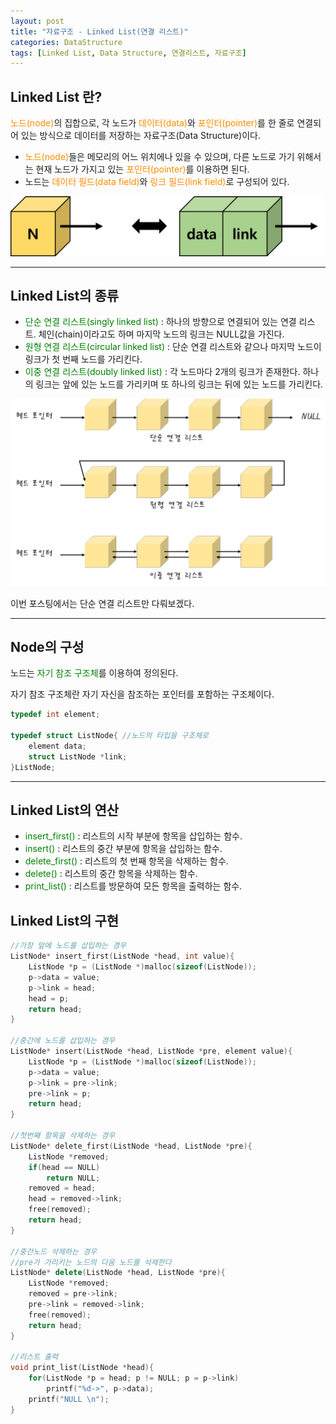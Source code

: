 ```yaml
---
layout: post
title: "자료구조 - Linked List(연결 리스트)"
categories: DataStructure
tags: [Linked List, Data Structure, 연결리스트, 자료구조]
---
```


## Linked List 란?

<span style = "color:#FF8C00">노드(node)</span>의 집합으로, 각 노드가 <span style = "color:#FF8C00">데이터(data)</span>와 <span style = "color:#FF8C00">포인터(pointer)</span>를
한 줄로 연결되어 있는 방식으로 데이터를 저장하는 자료구조(Data Structure)이다.

- <span style = "color:#FF8C00">노드(node)</span>들은 메모리의 어느 위치에나 있을 수 있으며, 다른 노드로 가기 위해서는 현재 노드가 가지고 있는 <span style = "color:#FF8C00">포인터(pointer)</span>를 이용하면 된다.
- 노드는 <span style = "color:#FF8C00">데이터 필드(data field)</span>와 <span style = "color:#FF8C00">링크 필드(link field)</span>로 구성되어 있다.

![DataStructure_LinkedList](/assets/images/LinkedList.jpg)

<hr/>

## Linked List의 종류

- <span style = "color:Green">단순 연결 리스트(singly linked list)</span> : 하나의 방향으로 연결되어 있는 연결 리스트. 체인(chain)이라고도 하며 마지막 노드의 링크는 NULL값을 가진다.
- <span style = "color:Green">원형 연결 리스트(circular linked list)</span> : 단순 연결 리스트와 같으나 마지막 노드이 링크가 첫 번째 노드를 가리킨다.
- <span style = "color:Green">이중 연결 리스트(doubly linked list)</span> : 각 노드마다 2개의 링크가 존재한다. 하나의 링크는 앞에 있는 노드를 가리키며 또 하나의 링크는 뒤에 있는 노드를 가리킨다.

![DataStructure_LinkedList](/assets/images/LinkedList2.jpg)

이번 포스팅에서는 단순 연결 리스트만 다뤄보겠다.

<hr/>

## Node의 구성

노드는 <span style = "color:Green">자기 참조 구조체</span>를 이용하여 정의된다.

자기 참조 구조체란 자기 자신을 참조하는 포인터를 포함하는 구조체이다.

```cpp
typedef int element;

typedef struct ListNode{ //노드의 타입을 구조체로
    element data;
    struct ListNode *link;
}ListNode;
```

<hr/>

## Linked List의 연산

- <span style = "color:Green">insert_first()</span> : 리스트의 시작 부분에 항목을 삽입하는 함수.
- <span style = "color:Green">insert()</span> : 리스트의 중간 부분에 항목을 삽입하는 함수.
- <span style = "color:Green">delete_first()</span> : 리스트의 첫 번째 항목을 삭제하는 함수.
- <span style = "color:Green">delete()</span> : 리스트의 중간 항목을 삭제하는 함수.
- <span style = "color:Green">print_list()</span> : 리스트를 방문하여 모든 항목을 출력하는 함수.

## Linked List의 구현

```cpp
//가장 앞에 노드를 삽입하는 경우
ListNode* insert_first(ListNode *head, int value){
    ListNode *p = (ListNode *)malloc(sizeof(ListNode));
    p->data = value;
    p->link = head;
    head = p;
    return head;
}

//중간에 노드를 삽입하는 경우
ListNode* insert(ListNode *head, ListNode *pre, element value){
    ListNode *p = (ListNode *)malloc(sizeof(ListNode));
    p->data = value;
    p->link = pre->link;
    pre->link = p;
    return head;
}

//첫번째 항목을 삭제하는 경우
ListNode* delete_first(ListNode *head, ListNode *pre){
    ListNode *removed;
    if(head == NULL)
        return NULL;
    removed = head;
    head = removed->link;
    free(removed);
    return head;
}

//중간노드 삭제하는 경우
//pre가 가리키는 노드의 다음 노드를 삭제한다
ListNode* delete(ListNode *head, ListNode *pre){
    ListNode *removed;
    removed = pre->link;
    pre->link = removed->link;
    free(removed);
    return head;
}

//리스트 출력
void print_list(ListNode *head){
    for(ListNode *p = head; p != NULL; p = p->link)
        printf("%d->", p->data);
    printf("NULL \n");
}
```
